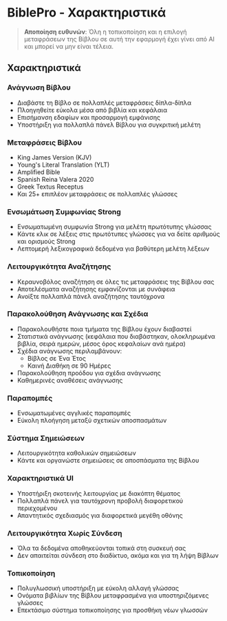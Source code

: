 # BiblePro - Χαρακτηριστικά

> **Αποποίηση ευθυνών**: Όλη η τοπικοποίηση και η επιλογή μεταφράσεων της Βίβλου σε αυτή την εφαρμογή έχει γίνει από AI και μπορεί να μην είναι τέλεια.

## Χαρακτηριστικά

### Ανάγνωση Βίβλου
- Διαβάστε τη Βίβλο σε πολλαπλές μεταφράσεις δίπλα-δίπλα
- Πλοηγηθείτε εύκολα μέσα από βιβλία και κεφάλαια
- Επισήμανση εδαφίων και προσαρμογή εμφάνισης
- Υποστήριξη για πολλαπλά πάνελ Βίβλου για συγκριτική μελέτη

### Μεταφράσεις Βίβλου
- King James Version (KJV)
- Young's Literal Translation (YLT)
- Amplified Bible
- Spanish Reina Valera 2020
- Greek Textus Receptus
- Και 25+ επιπλέον μεταφράσεις σε πολλαπλές γλώσσες

### Ενσωμάτωση Συμφωνίας Strong
- Ενσωματωμένη συμφωνία Strong για μελέτη πρωτότυπης γλώσσας
- Κάντε κλικ σε λέξεις στις πρωτότυπες γλώσσες για να δείτε αριθμούς και ορισμούς Strong
- Λεπτομερή λεξικογραφικά δεδομένα για βαθύτερη μελέτη λέξεων

### Λειτουργικότητα Αναζήτησης
- Κεραυνοβόλος αναζήτηση σε όλες τις μεταφράσεις της Βίβλου σας
- Αποτελέσματα αναζήτησης εμφανίζονται με συνάφεια
- Ανοίξτε πολλαπλά πάνελ αναζήτησης ταυτόχρονα

### Παρακολούθηση Ανάγνωσης και Σχέδια
- Παρακολουθήστε ποια τμήματα της Βίβλου έχουν διαβαστεί
- Στατιστικά ανάγνωσης (κεφάλαια που διαβάστηκαν, ολοκληρωμένα βιβλία, σειρά ημερών, μέσος όρος κεφαλαίων ανά ημέρα)
- Σχέδια ανάγνωσης περιλαμβάνουν:
  - Βίβλος σε Ένα Έτος
  - Καινή Διαθήκη σε 90 Ημέρες
- Παρακολούθηση προόδου για σχέδια ανάγνωσης
- Καθημερινές αναθέσεις ανάγνωσης

### Παραπομπές
- Ενσωματωμένες αγγλικές παραπομπές
- Εύκολη πλοήγηση μεταξύ σχετικών αποσπασμάτων

### Σύστημα Σημειώσεων
- Λειτουργικότητα καθολικών σημειώσεων
- Κάντε και οργανώστε σημειώσεις σε αποσπάσματα της Βίβλου

### Χαρακτηριστικά UI
- Υποστήριξη σκοτεινής λειτουργίας με διακόπτη θέματος
- Πολλαπλά πάνελ για ταυτόχρονη προβολή διαφορετικού περιεχομένου
- Απαντητικός σχεδιασμός για διαφορετικά μεγέθη οθόνης

### Λειτουργικότητα Χωρίς Σύνδεση
- Όλα τα δεδομένα αποθηκεύονται τοπικά στη συσκευή σας
- Δεν απαιτείται σύνδεση στο διαδίκτυο, ακόμα και για τη λήψη Βίβλων

### Τοπικοποίηση
- Πολυγλωσσική υποστήριξη με εύκολη αλλαγή γλώσσας
- Ονόματα βιβλίων της Βίβλου μεταφρασμένα για υποστηριζόμενες γλώσσες
- Επεκτάσιμο σύστημα τοπικοποίησης για προσθήκη νέων γλωσσών